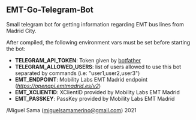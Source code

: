 ## EMT-Go-Telegram-Bot
Small telegram bot for getting information regarding EMT bus lines from Madrid City. 

After compiled, the following environment vars must be set before starting the bot:
  - **TELEGRAM_API_TOKEN**: Token given by [botfather](https://t.me/botfather) 
  - **TELEGRAM_ALLOWED_USERS**: list of users allowed to use this bot separated by commands (i.e: "user1,user2,user3")
  - **EMT_ENDPOINT**: Mobility Labs EMT Madrid endpoint (*https://openapi.emtmadrid.es/v2*)
  - **EMT_XCLIENTID**: XClientID provided by Mobility Labs EMT Madrid
  - **EMT_PASSKEY**: PassKey provided by Mobility Labs EMT Madrid

/Miguel Sama (miguelsamamerino@gmail.com) 2021